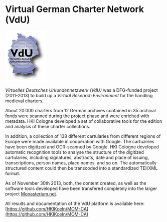 # Virtual German Charter Network (VdU)

![VdU Logo](https://raw.githubusercontent.com/HKIKoeln/MOM-CA/master/wiki/vdu.png)


_Virtuelles Deutsches Urkundennetzwerk (VdU)_ was a DFG-funded project (2011-2013) to build up a _Virtual Research Environment_ for the handling medieval charters.

About 20.000 charters from 12 German archives contained in 35 archival fonds were scanned during the project phase and were enriched with metadata. HKI Cologne developed a set of collaborative tools for the edition and analysis of these charter collections.

In addition, a collection of 138 different cartularies from different regions of Europe were made available in cooperation with Google. The cartualries have been digitized and OCR-scanned by Google. HKI Cologne developed automatic recognition tools to analyse the structure of the digitized cartularies, including signatures, abstracts, date and place of issuing, transcriptions, person names, place names, and so on. The automatically structured content could then be transcoded into a standardized TEI/XML format.

As of November 30th 2013, both, the content created, as well as the software tools developed have been transfered completely into the larger project [Monasterium.net](http://www.monasterium.net/).

All results and documentation of the VdU platform is available here: [https://github.com/HKIKoeln/MOM-CA](https://github.com/HKIKoeln/MOM-CA)
